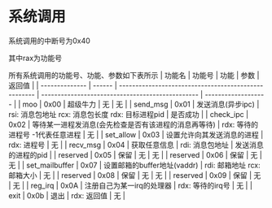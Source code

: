 # 系统调用

系统调用的中断号为0x40

其中rax为功能号

所有系统调用的功能号、功能、参数如下表所示
| 功能名         | 功能号 | 功能                                                 | 参数                                             | 返回值              |
| -------------- | ------ | ---------------------------------------------------- | ------------------------------------------------ | ------------------- |
| moo            | 0x00   | 超级牛力                                             | 无                                               | 无                  |
| send_msg       | 0x01   | 发送消息(异步ipc)                                    | rsi: 消息包地址 rcx: 消息包长度 rdx: 目标进程pid | 是否成功            |
| check_ipc      | 0x02   | 等待某一进程发消息(会先检查是否有该进程的消息再等待) | rdx: 等待的进程号 -1代表任意进程                 | 无                  |
| set_allow      | 0x03   | 设置允许向其发送消息的进程                           | rdx: 进程号                                      | 无                  |
| recv_msg       | 0x04   | 获取任意信息                                         | rdi: 消息包地址                                  | 发送消息的进程的pid |
| reserved       | 0x05   | 保留                                                 | 无                                               | 无                  |
| reserved       | 0x06   | 保留                                                 | 无                                               | 无                  |
| set_mailbuffer | 0x07   | 设置邮箱的buffer地址(vaddr)                          | rdi: 邮箱地址 rcx:邮箱大小                       | 无                  |
| reserved       | 0x08   | 保留                                                 | 无                                               | 无                  |
| reserved       | 0x09   | 保留                                                 | 无                                               | 无                  |
| reg_irq        | 0x0A   | 注册自己为某一irq的处理器                            | rdx: 等待的irq号                                 | 无                  |
| exit           | 0x0b   | 退出                                                 | rdx: 返回值                                      | 无                  |
